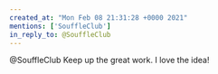 ```yaml
---
created_at: "Mon Feb 08 21:31:28 +0000 2021"
mentions: ['SouffleClub']
in_reply_to: @SouffleClub
---
```


@SouffleClub Keep up the great work. I love the idea!